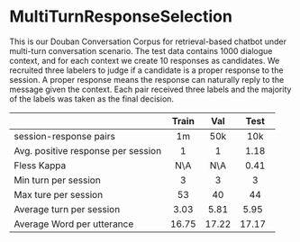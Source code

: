# MultiTurnResponseSelection

This is our Douban Conversation Corpus for retrieval-based chatbot under multi-turn conversation scenario. The test data contains 1000 dialogue context, and for each context we create 10 responses as candidates. We recruited three labelers to judge if a candidate is a proper response to the session. A proper response means the response can naturally reply to the message given the context. Each pair received three labels and the majority of the labels was taken as the final decision.

|      |Train|Val| Test         | 
| ------------- |:-------------:|:-------------:|:-------------:|
| session-response pairs  | 1m|50k| 10k |
| Avg. positive response per session     | 1|1| 1.18    | 
| Fless Kappa | N\A|N\A|0.41      | 
| Min turn per session | 3|3| 3      | 
| Max ture per session | 53|40|44    | 
| Average turn per session | 3.03|5.81|5.95    | 
| Average Word per utterance | 16.75|17.22|17.17    | 
